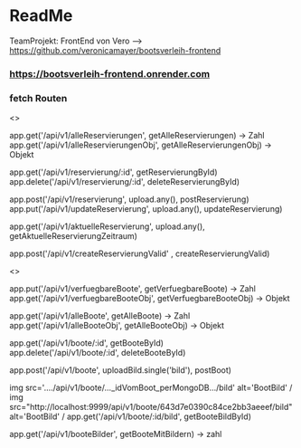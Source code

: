 # ReadMe

TeamProjekt: FrontEnd von Vero --> https://github.com/veronicamayer/bootsverleih-frontend


### https://bootsverleih-frontend.onrender.com

### fetch Routen
    
<>

app.get('/api/v1/alleReservierungen', getAlleReservierungen) -> Zahl
app.get('/api/v1/alleReservierungenObj', getAlleReservierungenObj)  -> Objekt

app.get('/api/v1/reservierung/:id', getReservierungById)   
app.delete('/api/v1/reservierung/:id', deleteReservierungById)  

app.post('/api/v1/reservierung', upload.any(), postReservierung)        
app.put('/api/v1/updateReservierung', upload.any(), updateReservierung)

app.get('/api/v1/aktuelleReservierung', upload.any(), getAktuelleReservierungZeitraum)  

app.post('/api/v1/createReservierungValid' , createReservierungValid)  

<>

app.put('/api/v1/verfuegbareBoote', getVerfuegbareBoote)   -> Zahl    
app.get('/api/v1/verfuegbareBooteObj', getVerfuegbareBooteObj)  -> Objekt


app.get('/api/v1/alleBoote', getAlleBoote)                   -> Zahl
app.get('/api/v1/alleBooteObj', getAlleBooteObj)               -> Objekt

app.get('/api/v1/boote/:id', getBooteById)                     
app.delete('/api/v1/boote/:id', deleteBooteById)                

app.post('/api/v1/boote', uploadBild.single('bild'), postBoot)             

img src='..../api/v1/boote/..._idVomBoot_perMongoDB.../bild' alt='BootBild' /
img src="http://localhost:9999/api/v1/boote/643d7e0390c84ce2bb3aeeef/bild" alt='BootBild' /
app.get('/api/v1/boote/:id/bild', getBooteBildById)             


app.get('/api/v1/booteBilder', getBooteMitBildern)   -> zahl
